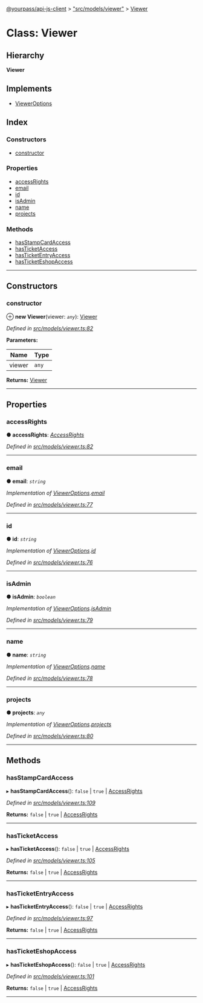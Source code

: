 [@yourpass/api-js-client](../README.md) > ["src/models/viewer"](../modules/_src_models_viewer_.md) > [Viewer](../classes/_src_models_viewer_.viewer.md)

# Class: Viewer

## Hierarchy

**Viewer**

## Implements

* [ViewerOptions](../interfaces/_src_models_viewer_.vieweroptions.md)

## Index

### Constructors

* [constructor](_src_models_viewer_.viewer.md#constructor)

### Properties

* [accessRights](_src_models_viewer_.viewer.md#accessrights)
* [email](_src_models_viewer_.viewer.md#email)
* [id](_src_models_viewer_.viewer.md#id)
* [isAdmin](_src_models_viewer_.viewer.md#isadmin)
* [name](_src_models_viewer_.viewer.md#name)
* [projects](_src_models_viewer_.viewer.md#projects)

### Methods

* [hasStampCardAccess](_src_models_viewer_.viewer.md#hasstampcardaccess)
* [hasTicketAccess](_src_models_viewer_.viewer.md#hasticketaccess)
* [hasTicketEntryAccess](_src_models_viewer_.viewer.md#hasticketentryaccess)
* [hasTicketEshopAccess](_src_models_viewer_.viewer.md#hasticketeshopaccess)

---

## Constructors

<a id="constructor"></a>

###  constructor

⊕ **new Viewer**(viewer: *`any`*): [Viewer](_src_models_viewer_.viewer.md)

*Defined in [src/models/viewer.ts:82](https://github.com/yourpass/yourpass-api-js-client/blob/c41a8ac/src/models/viewer.ts#L82)*

**Parameters:**

| Name | Type |
| ------ | ------ |
| viewer | `any` |

**Returns:** [Viewer](_src_models_viewer_.viewer.md)

___

## Properties

<a id="accessrights"></a>

###  accessRights

**● accessRights**: *[AccessRights](../interfaces/_src_models_viewer_.accessrights.md)*

*Defined in [src/models/viewer.ts:82](https://github.com/yourpass/yourpass-api-js-client/blob/c41a8ac/src/models/viewer.ts#L82)*

___
<a id="email"></a>

###  email

**● email**: *`string`*

*Implementation of [ViewerOptions](../interfaces/_src_models_viewer_.vieweroptions.md).[email](../interfaces/_src_models_viewer_.vieweroptions.md#email)*

*Defined in [src/models/viewer.ts:77](https://github.com/yourpass/yourpass-api-js-client/blob/c41a8ac/src/models/viewer.ts#L77)*

___
<a id="id"></a>

###  id

**● id**: *`string`*

*Implementation of [ViewerOptions](../interfaces/_src_models_viewer_.vieweroptions.md).[id](../interfaces/_src_models_viewer_.vieweroptions.md#id)*

*Defined in [src/models/viewer.ts:76](https://github.com/yourpass/yourpass-api-js-client/blob/c41a8ac/src/models/viewer.ts#L76)*

___
<a id="isadmin"></a>

###  isAdmin

**● isAdmin**: *`boolean`*

*Implementation of [ViewerOptions](../interfaces/_src_models_viewer_.vieweroptions.md).[isAdmin](../interfaces/_src_models_viewer_.vieweroptions.md#isadmin)*

*Defined in [src/models/viewer.ts:79](https://github.com/yourpass/yourpass-api-js-client/blob/c41a8ac/src/models/viewer.ts#L79)*

___
<a id="name"></a>

###  name

**● name**: *`string`*

*Implementation of [ViewerOptions](../interfaces/_src_models_viewer_.vieweroptions.md).[name](../interfaces/_src_models_viewer_.vieweroptions.md#name)*

*Defined in [src/models/viewer.ts:78](https://github.com/yourpass/yourpass-api-js-client/blob/c41a8ac/src/models/viewer.ts#L78)*

___
<a id="projects"></a>

###  projects

**● projects**: *`any`*

*Implementation of [ViewerOptions](../interfaces/_src_models_viewer_.vieweroptions.md).[projects](../interfaces/_src_models_viewer_.vieweroptions.md#projects)*

*Defined in [src/models/viewer.ts:80](https://github.com/yourpass/yourpass-api-js-client/blob/c41a8ac/src/models/viewer.ts#L80)*

___

## Methods

<a id="hasstampcardaccess"></a>

###  hasStampCardAccess

▸ **hasStampCardAccess**():  `false` &#124; `true` &#124; [AccessRights](../interfaces/_src_models_viewer_.accessrights.md)

*Defined in [src/models/viewer.ts:109](https://github.com/yourpass/yourpass-api-js-client/blob/c41a8ac/src/models/viewer.ts#L109)*

**Returns:**  `false` &#124; `true` &#124; [AccessRights](../interfaces/_src_models_viewer_.accessrights.md)

___
<a id="hasticketaccess"></a>

###  hasTicketAccess

▸ **hasTicketAccess**():  `false` &#124; `true` &#124; [AccessRights](../interfaces/_src_models_viewer_.accessrights.md)

*Defined in [src/models/viewer.ts:105](https://github.com/yourpass/yourpass-api-js-client/blob/c41a8ac/src/models/viewer.ts#L105)*

**Returns:**  `false` &#124; `true` &#124; [AccessRights](../interfaces/_src_models_viewer_.accessrights.md)

___
<a id="hasticketentryaccess"></a>

###  hasTicketEntryAccess

▸ **hasTicketEntryAccess**():  `false` &#124; `true` &#124; [AccessRights](../interfaces/_src_models_viewer_.accessrights.md)

*Defined in [src/models/viewer.ts:97](https://github.com/yourpass/yourpass-api-js-client/blob/c41a8ac/src/models/viewer.ts#L97)*

**Returns:**  `false` &#124; `true` &#124; [AccessRights](../interfaces/_src_models_viewer_.accessrights.md)

___
<a id="hasticketeshopaccess"></a>

###  hasTicketEshopAccess

▸ **hasTicketEshopAccess**():  `false` &#124; `true` &#124; [AccessRights](../interfaces/_src_models_viewer_.accessrights.md)

*Defined in [src/models/viewer.ts:101](https://github.com/yourpass/yourpass-api-js-client/blob/c41a8ac/src/models/viewer.ts#L101)*

**Returns:**  `false` &#124; `true` &#124; [AccessRights](../interfaces/_src_models_viewer_.accessrights.md)

___

